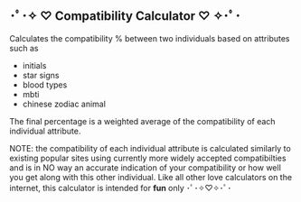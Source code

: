 ## ･ﾟ･✧ ♡ Compatibility Calculator ♡ ✧･ﾟ･
Calculates the compatibility % between two individuals based on attributes such as 
* initials
* star signs
* blood types
* mbti
* chinese zodiac animal

The final percentage is a weighted average of the compatibility of each individual attribute. 

NOTE: the compatibility of each individual attribute is calculated similarly to existing popular sites using currently more widely accepted compatibilties 
and is in NO way an accurate indication of your compatibility or how well you get along with this other individual. 
Like all other love calculators on the internet, this calculator is intended for **fun** only ･ﾟ･✧♡✧･ﾟ･
